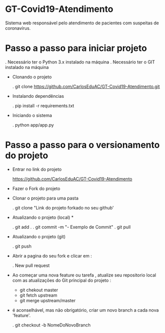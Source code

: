 # GT-Covid19-Atendimento
Sistema web responsável pelo atendimento de pacientes com suspeitas de coronavírus.

# Passo a passo para iniciar projeto
. Necessário ter o Python 3.x instalado na máquina
. Necessário ter o GIT instalado na máquina

- Clonando o projeto

    . git clone https://github.com/CarlosEduAC/GT-Covid19-Atendimento.git

- Instalando dependências 

    . pip install -r requirements.txt

- Iniciando o sistema

    . python app/app.py

# Passo a passo para o versionamento do projeto

- Entrar no link do projeto 
    
    https://github.com/CarlosEduAC/GT-Covid19-Atendimento

- Fazer o Fork do projeto

- Clonar o projeto para uma pasta

    . git clone "Link do projeto forkado no seu github'

- Atualizando o projeto (local) *

    . git add .
    . git commit -m "- Exemplo de Commit"
    . git pull

- Atualizando o projeto (git)

    . git push

- Abrir a pagina do seu fork e clicar em :
    
    . New pull request

- Ao começar uma nova feature ou tarefa , atualize seu repositorio local com as atualizações do Git principal do projeto :

    - git chekout master 
    - git fetch upstream 
    - git merge upstream/master


* é aconselhável, mas não obrigatório, criar um novo branch a cada nova 'feature'.
    
    . git checkout -b NomeDoNovoBranch
